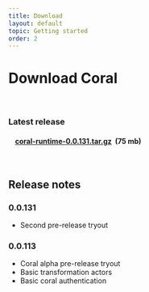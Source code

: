 ```yaml
---
title: Download
layout: default
topic: Getting started
order: 2
---
```

<!--
   Licensed to the Apache Software Foundation (ASF) under one or more
   contributor license agreements.  See the NOTICE file distributed with
   this work for additional information regarding copyright ownership.
   The ASF licenses this file to You under the Apache License, Version 2.0
   (the "License"); you may not use this file except in compliance with
   the License.  You may obtain a copy of the License at

       http://www.apache.org/licenses/LICENSE-2.0

   Unless required by applicable law or agreed to in writing, software
   distributed under the License is distributed on an "AS IS" BASIS,
   WITHOUT WARRANTIES OR CONDITIONS OF ANY KIND, either express or implied.
   See the License for the specific language governing permissions and
   limitations under the License.
-->

# Download Coral
<br>

### Latest release

<div class="well well-sm">
<h4>&nbsp;&nbsp;&nbsp;&nbsp;<strong><a href="https://github.com/coral-streaming/coral/releases/download/0.0.131/coral-runtime-0.0.131.tar.gz">coral-runtime-0.0.131.tar.gz</a></strong>&nbsp;&nbsp;(75 mb)</h4>
</div>
<br>

## Release notes

### 0.0.131

- Second pre-release tryout

### 0.0.113

- Coral alpha pre-release tryout
- Basic transformation actors
- Basic coral authentication